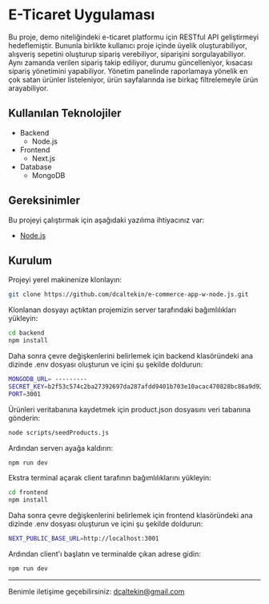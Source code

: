 ﻿# E-Ticaret Uygulaması

Bu proje, demo niteliğindeki e-ticaret platformu için RESTful API geliştirmeyi hedeflemiştir. Bununla birlikte kullanıcı proje içinde üyelik oluşturabiliyor, alışveriş sepetini oluşturup sipariş verebiliyor, siparişini sorgulayabiliyor. Aynı zamanda verilen sipariş takip ediliyor, durumu güncelleniyor, kısacası sipariş yönetimini yapabiliyor. Yönetim panelinde raporlamaya yönelik en çok satan ürünler listeleniyor, ürün sayfalarında ise birkaç filtrelemeyle ürün arayabiliyor.

## Kullanılan Teknolojiler

- Backend
  - Node.js
- Frontend
  - Next.js
- Database
  - MongoDB

## Gereksinimler

Bu projeyi çalıştırmak için aşağıdaki yazılıma ihtiyacınız var:

- [Node.js](https://nodejs.org/)

## Kurulum

Projeyi yerel makinenize klonlayın:

```bash
git clone https://github.com/dcaltekin/e-commerce-app-w-node.js.git
```

Klonlanan dosyayı açtıktan projemizin server tarafındaki bağımlılıkları yükleyin:

```bash
cd backend
npm install
```

Daha sonra çevre değişkenlerini belirlemek için backend klasöründeki ana dizinde .env dosyası oluşturun ve içini şu şekilde doldurun:

```bash
MONGODB_URL= ---------
SECRET_KEY=b2f53c574c2ba27392697da287afdd9401b703e10acac470828bc86a9d92144e
PORT=3001
```

Ürünleri veritabanına kaydetmek için product.json dosyasını veri tabanına gönderin:

```bash
node scripts/seedProducts.js
```

Ardından serverı ayağa kaldırın:

```bash
npm run dev
```

Ekstra terminal açarak client tarafının bağımlılıklarını yükleyin:

```bash
cd frontend
npm install
```

Daha sonra çevre değişkenlerini belirlemek için frontend klasöründeki ana dizinde .env dosyası oluşturun ve içini şu şekilde doldurun:

```bash
NEXT_PUBLIC_BASE_URL=http://localhost:3001
```

Ardından client'ı başlatın ve terminalde çıkan adrese gidin:

```bash
npm run dev
```

---

Benimle iletişime geçebilirsiniz: [dcaltekin@gmail.com](mailto:dcaltekin@gmail.com)
